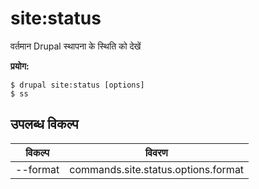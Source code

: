 # site:status
वर्तमान Drupal स्थापना के स्थिति को देखें

**प्रयोग:**
```
$ drupal site:status [options] 
$ ss  
```

## उपलब्ध विकल्प
विकल्प | विवरण
-------|-------------
--format | commands.site.status.options.format

